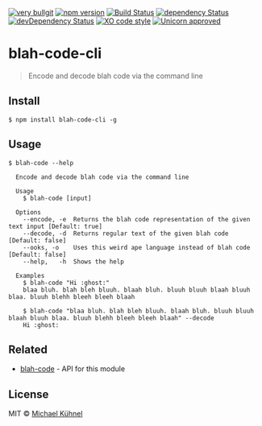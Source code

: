 [![very bullgit](https://img.shields.io/badge/very-bullgit-1393d5.svg?style=flat)](https://bullg.it/)
[![npm version](https://img.shields.io/npm/v/blah-code-cli.svg?style=flat)](https://www.npmjs.org/package/blah-code-cli)
[![Build Status](https://travis-ci.org/bullgit/blah-code-cli.svg?branch=master)](https://travis-ci.org/bullgit/blah-code-cli)
[![dependency Status](https://david-dm.org/bullgit/blah-code-cli/status.svg)](https://david-dm.org/bullgit/blah-code-cli#info=dependencies)
[![devDependency Status](https://david-dm.org/bullgit/blah-code-cli/dev-status.svg)](https://david-dm.org/bullgit/blah-code-cli#info=devDependencies)
[![XO code style](https://img.shields.io/badge/code_style-XO-5ed9c7.svg)](https://github.com/sindresorhus/xo)
[![Unicorn approved](https://img.shields.io/badge/unicorn-approved-ff69b4.svg?style=flat)](https://www.youtube.com/watch?v=ihXfH-zR8qA&feature=youtu.be&t=10s)

# blah-code-cli

> Encode and decode blah code via the command line


## Install

```
$ npm install blah-code-cli -g
```


## Usage

```
$ blah-code --help          

  Encode and decode blah code via the command line

  Usage
    $ blah-code [input]

  Options
    --encode, -e  Returns the blah code representation of the given text input [Default: true]
    --decode, -d  Returns regular text of the given blah code [Default: false]
    --ooks, -o    Uses this weird ape language instead of blah code [Default: false]
    --help,   -h  Shows the help

  Examples
    $ blah-code "Hi :ghost:"
    blaa bluh. blah bleh bluuh. blaah bluh. bluuh bluuh blaah bluuh blaa. bluuh blehh bleeh bleeh blaah

    $ blah-code "blaa bluh. blah bleh bluuh. blaah bluh. bluuh bluuh blaah bluuh blaa. bluuh blehh bleeh bleeh blaah" --decode
    Hi :ghost:
```

## Related

- [blah-code](https://github.com/bullgit/blah-code) - API for this module

## License

MIT © [Michael Kühnel](http://michael-kuehnel.de)
